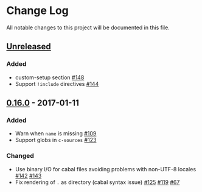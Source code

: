 # Change Log
All notable changes to this project will be documented in this file.

## [Unreleased]
### Added
- custom-setup section
  [#148](https://github.com/sol/hpack/pull/148)
- Support `!include` directives
  [#144](https://github.com/sol/hpack/pull/144)

## [0.16.0] - 2017-01-11
### Added
- Warn when `name` is missing [#109](https://github.com/sol/hpack/issues/109)
- Support globs in `c-sources`
  [#123](https://github.com/sol/hpack/pull/123)

### Changed
- Use binary I/O for cabal files avoiding problems with non-UTF-8 locales
  [#142](https://github.com/sol/hpack/pull/142)
  [#143](https://github.com/sol/hpack/pull/143)
- Fix rendering of `.` as directory (cabal syntax issue)
  [#125](https://github.com/sol/hpack/pull/125)
  [#119](https://github.com/sol/hpack/issues/119)
  [#67](https://github.com/sol/hpack/issues/67)

[Unreleased]: https://github.com/sol/hpack/compare/0.16.0...HEAD
[0.16.0]: https://github.com/sol/hpack/compare/0.15.0...0.16.0

